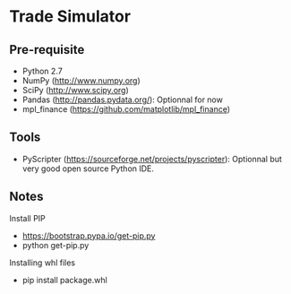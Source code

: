 # Trade Simulator

## Pre-requisite

- Python 2.7
- NumPy (<http://www.numpy.org>)
- SciPy (<http://www.scipy.org>)
- Pandas (<http://pandas.pydata.org/>): Optionnal for now
- mpl_finance (<https://github.com/matplotlib/mpl_finance>)

## Tools

- PyScripter (<https://sourceforge.net/projects/pyscripter>): Optionnal but very good open source Python IDE.

## Notes

Install PIP
- https://bootstrap.pypa.io/get-pip.py
- python get-pip.py

Installing whl files
- pip install package.whl


